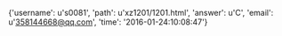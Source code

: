 {'username': u's0081', 'path': u'xz1201/1201.html', 'answer': u'C', 'email': u'358144668@qq.com', 'time': '2016-01-24:10:08:47'}
